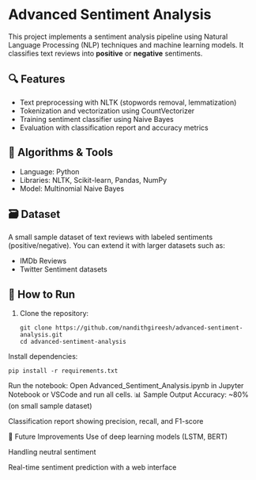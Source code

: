 # Advanced Sentiment Analysis

This project implements a sentiment analysis pipeline using Natural Language Processing (NLP) techniques and machine learning models. It classifies text reviews into **positive** or **negative** sentiments.

## 🔍 Features

- Text preprocessing with NLTK (stopwords removal, lemmatization)
- Tokenization and vectorization using CountVectorizer
- Training sentiment classifier using Naive Bayes
- Evaluation with classification report and accuracy metrics

## 🧠 Algorithms & Tools

- Language: Python  
- Libraries: NLTK, Scikit-learn, Pandas, NumPy  
- Model: Multinomial Naive Bayes

## 🗃️ Dataset

A small sample dataset of text reviews with labeled sentiments (positive/negative). You can extend it with larger datasets such as:
- IMDb Reviews
- Twitter Sentiment datasets

## 🚀 How to Run

1. Clone the repository:
   ```
   git clone https://github.com/nandithgireesh/advanced-sentiment-analysis.git
   cd advanced-sentiment-analysis
Install dependencies:
```
pip install -r requirements.txt
```
Run the notebook:
Open Advanced_Sentiment_Analysis.ipynb in Jupyter Notebook or VSCode and run all cells.
📊 Sample Output
Accuracy: ~80% (on small sample dataset)

Classification report showing precision, recall, and F1-score

📌 Future Improvements
Use of deep learning models (LSTM, BERT)

Handling neutral sentiment

Real-time sentiment prediction with a web interface
